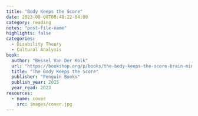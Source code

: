 ```yaml
---
title: "Body Keeps the Score"
date: 2023-08-08T08:48:22-04:00
category: reading
notes: "post-file-name"
highlights: false
categories:
  - Disability Theory
  - Cultural Analysis
book:
  author: "Bessel Van Der Kolk"
  url: "https://bookshop.org/p/books/the-body-keeps-the-score-brain-mind-and-body-in-the-healing-of-trauma-bessel-van-der-kolk/6679040"
  title: "The Body Keeps the Score"
  publisher: "Penguin Books"
  publish_year: 2015
  year_read: 2023
resources:
  - name: cover
    src: images/cover.jpg
---
```


